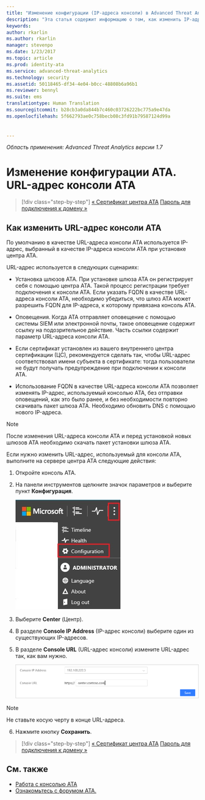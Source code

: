 ```yaml
---
title: "Изменение конфигурации (IP-адреса консоли) в Advanced Threat Analytics | Документация Майкрософт"
description: "Эта статья содержит информацию о том, как изменить IP-адрес консоли ATA, с помощью которого на шлюзах ATA создается ярлык консоли ATA."
keywords: 
author: rkarlin
ms.author: rkarlin
manager: stevenpo
ms.date: 1/23/2017
ms.topic: article
ms.prod: identity-ata
ms.service: advanced-threat-analytics
ms.technology: security
ms.assetid: 50118465-df34-4e04-b0cc-48808b6a96b1
ms.reviewer: bennyl
ms.suite: ems
translationtype: Human Translation
ms.sourcegitcommit: b28cb3a0da844b7c460c03726222bc775a9e47da
ms.openlocfilehash: 5f662793ae0c758becb08c3fd91b79587124d99a


---
```


*Область применения: Advanced Threat Analytics версии 1.7*



# <a name="change-ata-configuration---ata-console-url"></a>Изменение конфигурации АТА. URL-адрес консоли АТА

>[!div class="step-by-step"]
[« Сертификат центра ATA](modifying-ata-config-centercert.md)
[Пароль для подключения к домену »](modifying-ata-config-dcpassword.md)

## <a name="change-the-ata-console-url"></a>Как изменить URL-адрес консоли ATA
По умолчанию в качестве URL-адреса консоли ATA используется IP-адрес, выбранный в качестве IP-адреса консоли АТА при установке центра ATA.

URL-адрес используется в следующих сценариях:

-   Установка шлюзов ATA. При установке шлюза ATA он регистрирует себя с помощью центра ATA. Такой процесс регистрации требует подключения к консоли АТА. Если указать FQDN в качестве URL-адреса консоли ATA, необходимо убедиться, что шлюз ATA может разрешить FQDN для IP-адреса, к которому привязана консоль ATA.

-   Оповещения. Когда АТА отправляет оповещение с помощью системы SIEM или электронной почты, такое оповещение содержит ссылку на подозрительное действие. Часть ссылки содержит параметр URL-адреса консоли ATA.

-   Если сертификат установлен из вашего внутреннего центра сертификации (ЦС), рекомендуется сделать так, чтобы URL-адрес соответствовал имени субъекта в сертификате: тогда пользователи не будут получать предупреждение при подключении к консоли ATA.

-   Использование FQDN в качестве URL-адреса консоли ATA позволяет изменять IP-адрес, используемый консолью ATA, без отправки оповещений, как это было ранее, и без необходимости повторно скачивать пакет шлюза ATA. Необходимо обновить DNS с помощью нового IP-адреса.

> [!NOTE]
> После изменения URL-адреса консоли АТА и перед установкой новых шлюзов ATA необходимо скачать пакет установки шлюза ATA.

Если нужно изменить URL-адрес, используемый для консоли ATA, выполните на сервере центра ATA следующие действия:

1.  Откройте консоль ATA.

2.  На панели инструментов щелкните значок параметров и выберите пункт **Конфигурация**.

    ![Значок параметров конфигурации ATA](media/ATA-config-icon.JPG)

3.  Выберите **Center** (Центр).

4.  В разделе **Console IP Address** (IP-адрес консоли) выберите один из существующих IP-адресов.

5.  В разделе **Console URL** (URL-адрес консоли) измените URL-адрес так, как вам нужно.

    ![URL-адрес консоли ATA](media/ATA-chge-center-URL.png)
> [!NOTE]
> Не ставьте косую черту в конце URL-адреса.

6.  Нажмите кнопку **Сохранить**.

>[!div class="step-by-step"]
[« Сертификат центра ATA](modifying-ata-config-centercert.md)
[Пароль для подключения к домену »](modifying-ata-config-dcpassword.md)


## <a name="see-also"></a>См. также
- [Работа с консолью ATA](working-with-ata-console.md)
- [Ознакомьтесь с форумом ATA.](https://aka.ms/ata-forum)



<!--HONumber=Feb17_HO1-->


